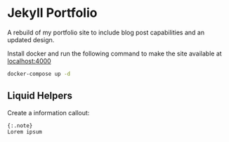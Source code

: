 
# Jekyll Portfolio

A rebuild of my portfolio site to include blog post capabilities and an updated design.

Install docker and run the following command to make the site available at [localhost:4000](http://localhost:4000)

```bash
docker-compose up -d
```

## Liquid Helpers

Create a information callout:

```
{:.note}
Lorem ipsum
```
